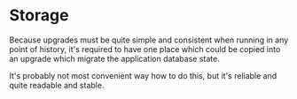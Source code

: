 # Storage

Because upgrades must be quite simple and consistent when running in any point of history, it's required to have one place which could be copied into an upgrade which migrate the application database state.

It's probably not most convenient way how to do this, but it's reliable and quite readable and stable.
